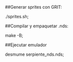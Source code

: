##Generar sprites con GRIT:

./sprites.sh;


##Compilar y empaquetar .nds:

make -B;


##Ejecutar emulador

desmume serpiente_nds.nds;
